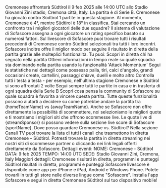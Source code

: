 Cremonese affronterà Südtirol il 9 feb 2025 alle 14:00 UTC allo Stadio Giovanni Zini stadio, Cremona città, Italy. La partita è di Serie B.
Cremonese ha giocato contro Südtirol 1 partite in questa stagione. Al momento, Cremonese è 4°, mentre Südtirol è 18° in classifica. Stai cercando un confronto tra i migliori giocatori delle due squadre? Il sistema di valutazione di Sofascore assegna a ogni giocatore un rating specifico basato su numerosi fattori.
Sul livescore di Sofascore puoi trovare tutti i risultati precedenti di Cremonese contro Südtirol selezionati tra tutti i loro incontri. Sofascore inoltre offre il miglior modo per seguire il risultato in diretta della partita grazie alle molteplici funzionalità. Tu puoi:
Scopri in diretta chi ha segnato nella partita
Ottieni informazioni in tempo reale su quale squadra sta dominando nella partita usando la funzionalità 'Attack Momentum'
Segui le statistiche nei dettagli come possesso palla, tiri, calci d'angolo, grandi occasioni create, cartellini, passaggi chiave, duelli e molto altro
Controlla tutti i testa a testa - per esempio, nell'ultima stagione Cremonese e Südtirol si sono affrontati 2 volte
Segui sempre tutti le partite in casa e in trasferta di ogni squadra della Serie B
Scopri cosa pensa la community di Sofascore su quale squadra è favorita a vincere questa partita.
Tutte queste funzionalità possono aiutarti a decidere su come potrebbe andare la partita tra {homeTeamName} vs {awayTeamName}. Anche se Sofascore non offre direttamente la possibilità di scommettere, noi selezioniamo le migliori quote e ti mostriamo i migliori siti che offrono scommesse live. Le quote live di {streamSponsor} si possono vedere sulla sezione live score</sportlink> di Sofascore <sportlink>{sportName}.
Dove posso guardare Cremonese vs. Südtirol? Nella sezione Canali TV puoi trovare la lista di tutti i canali che trasmettono in diretta Cremonese – Südtirol. Potresti trovare la partita in diretta streaming nei nostri siti di scommesse partner o cliccando nei link legali offerti direttamente da Sofascore.
Dettagli eventi:
NOME: Cremonese - Südtirol
DATA: 9 feb 2025
TEMPO: 14:00 UTC
SEDE: Stadio Giovanni Zini, Cremona, Italy
Maggiori dettagli:
Cremonese risultati in diretta, programmi e punteggi
Südtirol risultati in diretta, programmi e punteggi
Sofascore livescore è disponibile come app per iPhone e iPad, Android e Windows Phone. Potete trovarli in tutti gli store nelle diverse lingue come "Sofascore". Installa l'app Sofascore e segui in diretta Cremonese Südtirol sul tuo dispositivo mobile!
